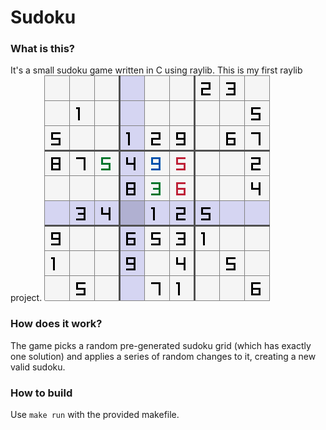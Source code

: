 # Sudoku

### What is this?
It's a small sudoku game written in C using raylib. This is my first raylib project.
![image](image.png)

### How does it work?
The game picks a random pre-generated sudoku grid (which has exactly one solution) and applies a series of random changes to it, creating a new valid sudoku.

### How to build
Use `make run` with the provided makefile.
